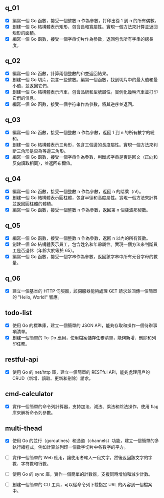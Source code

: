 ## q_01

- [x] 編寫一個 Go 函數，接受一個整數 n 作為參數，打印出從 1 到 n 的所有偶數。
- [x] 創建一個 Go 結構體表示矩形，包含長和寬屬性。實現一個方法來計算並返回矩形的面積。
- [x] 編寫一個 Go 函數，接受一個字串切片作為參數，返回包含所有字串的總長度。

## q_02

- [x] 編寫一個 Go 函數，計算兩個整數的和並返回結果。
- [x] 創建一個 Go 切片，包含一些整數。編寫一個函數，找到切片中的最大值和最小值，並返回它們。
- [x] 創建一個 Go 結構體表示汽車，包含品牌和型號屬性。實例化幾輛汽車並打印它們的信息。
- [x] 編寫一個 Go 函數，接受一個字符串作為參數，將其逆序並返回。

## q_03

- [x] 編寫一個 Go 函數，接受一個整數 n 作為參數，返回 1 到 n 的所有數字的總和。
- [x] 創建一個 Go 結構體表示三角形，包含三個邊的長度屬性。實現一個方法來判斷三角形是否為等邊三角形。
- [x] 編寫一個 Go 函數，接受一個字串作為參數，判斷該字串是否是回文（正向和反向讀取相同），並返回布爾值。

## q_04

- [x] 編寫一個 Go 函數，接受一個整數 n 作為參數，返回 n 的階乘（n!）。
- [x] 創建一個 Go 結構體表示圓柱體，包含半徑和高度屬性。實現一個方法來計算並返回圓柱體的體積。
- [x] 編寫一個 Go 函數，接受一個整數 n 作為參數，返回第 n 個斐波那契數。

## q_05

- [x] 編寫一個 Go 函數，接受一個整數 n 作為參數，返回 n 以內的所有質數。
- [x] 創建一個 Go 結構體表示員工，包含姓名和年齡屬性。實現一個方法來判斷員工是否退休（年齡大於等於 65）。
- [x] 編寫一個 Go 函數，接受一個字串作為參數，返回該字串中所有元音字母的數量。

## q_06

- [x] 建立一個基本的 HTTP 伺服器，該伺服器能夠處理 GET 請求並回傳一個簡單的 "Hello, World!" 響應。

## todo-list

- [x] 使用 Go 的標準庫，建立一個簡單的 JSON API，能夠存取和操作一個待辦事項清單。
- [x] 創建一個簡單的 To-Do 應用，使用檔案儲存任務清單，能夠新增、刪除和列印任務。

## restful-api

- [x] 使用 Go 的 net/http 庫，建立一個簡單的 RESTful API，能夠處理用戶的 CRUD（新增、讀取、更新和刪除）請求。

## cmd-calculator

- [x] 實作一個簡單的命令列計算器，支持加法、減法、乘法和除法操作，使用 flag 庫來解析命令列參數。

## multi-thead

- [x] 使用 Go 的並行（goroutines）和通道（channels）功能，建立一個簡單的多執行緒程式，例如計算並列印一個數字切片中各數字的平方。

- [ ] 實作一個簡單的 Web 應用，讓使用者輸入一段文字，然後返回該文字的字數、字符數和行數。
- [ ] 使用 Go 的 sync 庫，實作一個簡單的計數器，支援同時增加和減少計數。
- [ ] 創建一個簡單的 CLI 工具，可以從命令列下載指定 URL 的內容到一個檔案中。
